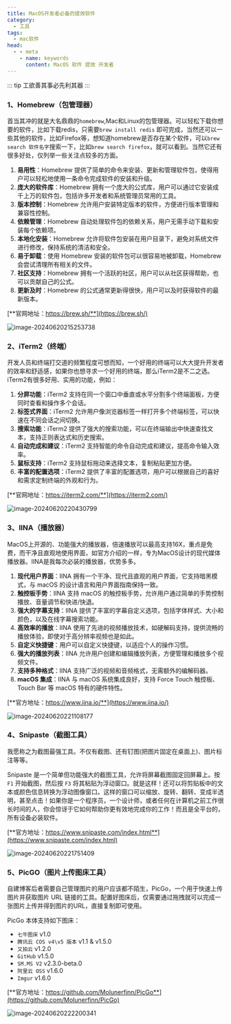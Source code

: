 ```yaml
---
title: MacOS开发者必备的提效软件
category:
  - 工具
tags:
  - mac软件
head:
  - - meta
    - name: keywords
      content: MacOS 软件 提效 开发者
---
```

::: tip 工欲善其事必先利其器 
:::


### 1、Homebrew（包管理器）

首当其冲的就是大名鼎鼎的`homebrew`,Mac和Linux的包管理器。可以轻松下载你想要的软件，比如下载redis，只需要`brew install redis` 即可完成，当然还可以一些其他的软件，比如Firefox等，想知道homebrew是否存在某个软件，可以`brew search 软件名字`搜索一下，比如`brew search firefox`，就可以看到。当然它还有很多好处，仅列举一些关注点较多的方面。
<!-- more -->
1. **易用性**：Homebrew 提供了简单的命令来安装、更新和管理软件包，使得用户可以轻松地使用一条命令完成软件的安装和升级。
2. **庞大的软件库**：Homebrew 拥有一个庞大的公式库，用户可以通过它安装成千上万的软件包，包括许多开发者和系统管理员常用的工具。
3. **版本控制**：Homebrew 允许用户安装特定版本的软件，方便进行版本管理和兼容性控制。
4. **依赖管理**：Homebrew 自动处理软件包的依赖关系，用户无需手动下载和安装每个依赖项。
5. **本地化安装**：Homebrew 允许将软件包安装在用户目录下，避免对系统文件进行修改，保持系统的清洁和安全。
6. **易于卸载**：使用 Homebrew 安装的软件包可以很容易地被卸载，Homebrew 会尝试清理所有相关的文件。
7. **社区支持**：Homebrew 拥有一个活跃的社区，用户可以从社区获得帮助，也可以贡献自己的公式。
8. **更新及时**：Homebrew 的公式通常更新得很快，用户可以及时获得软件的最新版本。

[**官网地址：https://brew.sh/**](https://brew.sh/)

![image-20240620215253738](https://img.shell101.com/miicoblog/image-20240620215253738.png)

### 2、iTerm2（终端）

开发人员和终端打交道的频繁程度可想而知，一个好用的终端可以大大提升开发者的效率和舒适感，如果你也想寻求一个好用的终端，那么iTerm2是不二之选。iTerm2有很多好用、实用的功能，例如：

1. **分屏功能**：iTerm2 支持在同一个窗口中垂直或水平分割多个终端面板，方便同时查看和操作多个会话。
2. **标签式界面**：iTerm2 允许用户像浏览器标签一样打开多个终端标签，可以快速在不同会话之间切换。
3. **搜索功能**：iTerm2 提供了强大的搜索功能，可以在终端输出中快速查找文本，支持正则表达式和历史搜索。
4. **自动完成和建议**：iTerm2 支持智能的命令自动完成和建议，提高命令输入效率。
5. **鼠标支持**：iTerm2 支持鼠标拖动来选择文本，复制粘贴更加方便。
6. **丰富的配置选项**：iTerm2 提供了丰富的配置选项，用户可以根据自己的喜好和需求定制终端的外观和行为。

[**官网地址：https://iterm2.com/**](https://iterm2.com/)

![image-20240620220430799](https://img.shell101.com/miicoblog/image-20240620220430799.png)

### 3、IINA（播放器）

MacOS上开源的、功能强大的播放器，倍速播放可以最高支持16X，重点是免费，而干净且直观地使用界面，如官方介绍的一样，专为MacOS设计的现代媒体播放器。IINA是我每次必装的播放器，优势多多。

1. **现代用户界面**：IINA 拥有一个干净、现代且直观的用户界面，它支持暗黑模式，与 macOS 的设计语言和用户界面指南保持一致。
2. **触控板手势**：IINA 支持 macOS 的触控板手势，允许用户通过简单的手势控制播放、音量调节和快进/快退。
3. **强大的字幕支持**：IINA 提供了丰富的字幕自定义选项，包括字体样式、大小和颜色，以及在线字幕搜索功能。
4. **高效率的播放**：IINA 使用了先进的视频播放技术，如硬解码支持，提供流畅的播放体验，即使对于高分辨率视频也是如此。
5. **自定义快捷键**：用户可以自定义快捷键，以适应个人的操作习惯。
6. **强大的播放列表**：IINA 允许用户创建和编辑播放列表，方便管理和播放多个视频文件。
7. **支持多种格式**：IINA 支持广泛的视频和音频格式，无需额外的编解码器。
8. **macOS 集成**：IINA 与 macOS 系统集成良好，支持 Force Touch 触控板、Touch Bar 等 macOS 特有的硬件特性。

[**官方地址：https://www.iina.io/**](https://www.iina.io/)

![image-20240620221108177](https://img.shell101.com/miicoblog/image-20240620221108177.png)

### 4、Snipaste（截图工具）

我愿称之为截图最强工具。不仅有截图、还有钉图(把图片固定在桌面上)、图片标注等等。

Snipaste 是一个简单但功能强大的截图工具，允许将屏幕截图固定回屏幕上。按 `F1` 开始截图，然后按 `F3` 将其粘贴为浮动窗口。就是这样！还可以将剪贴板中的文本或颜色信息转换为浮动图像窗口。这样的窗口可以缩放、旋转、翻转、变成半透明，甚至点击！如果你是一个程序员，一个设计师，或者任何在计算机之前工作很长时间的人，你会惊讶于它如何帮助你更有效地完成你的工作！而且是全平台的，所有设备必装软件。

[**官方地址：https://www.snipaste.com/index.html**](https://www.snipaste.com/index.html)

![image-20240620221751409](https://img.shell101.com/miicoblog/image-20240620221751409.png)

### 5、PicGO（图片上传图床工具）

自建博客后者需要自己管理图片的用户应该都不陌生，PicGo，一个用于快速上传图片并获取图片 URL 链接的工具。配置好图床后，仅需要通过拖拽就可以完成一张图片上传并得到图片的URL，直接复制即可使用。

PicGo 本体支持如下图床：

- `七牛图床` v1.0
- `腾讯云 COS v4\v5 版本` v1.1 & v1.5.0
- `又拍云` v1.2.0
- `GitHub` v1.5.0
- `SM.MS V2` v2.3.0-beta.0
- `阿里云 OSS` v1.6.0
- `Imgur` v1.6.0

[**官方地址：https://github.com/Molunerfinn/PicGo**](https://github.com/Molunerfinn/PicGo)

![image-20240620222200341](https://img.shell101.com/miicoblog/image-20240620222200341.png)
